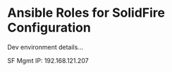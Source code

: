 # Ansible Roles for SolidFire Configuration

Dev environment details...

SF Mgmt IP: 192.168.121.207
